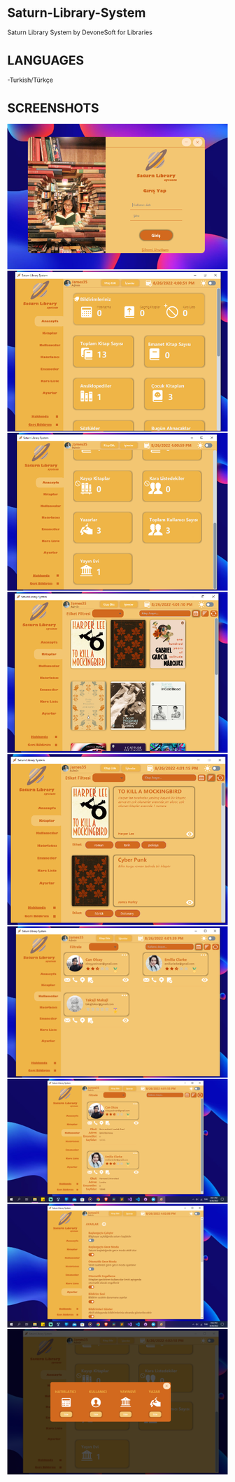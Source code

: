 # Saturn-Library-System
 Saturn Library System by DevoneSoft for Libraries
 
# LANGUAGES
 -Turkish/Türkçe
 
# SCREENSHOTS
 
 <img src="https://github.com/yasincanolcay/Saturn-Library-System/blob/main/Ekran%20G%C3%B6r%C3%BCnt%C3%BCleri/Screenshot%20(224).png?raw=true"/>
 
 <img src="https://github.com/yasincanolcay/Saturn-Library-System/blob/main/Ekran%20G%C3%B6r%C3%BCnt%C3%BCleri/Screenshot%20(225).png?raw=true"/>
  
 <img src="https://github.com/yasincanolcay/Saturn-Library-System/blob/main/Ekran%20G%C3%B6r%C3%BCnt%C3%BCleri/Screenshot%20(226).png?raw=true"/>
   
 <img src="https://github.com/yasincanolcay/Saturn-Library-System/blob/main/Ekran%20G%C3%B6r%C3%BCnt%C3%BCleri/Screenshot%20(227).png?raw=true"/>
 
 <img src="https://github.com/yasincanolcay/Saturn-Library-System/blob/main/Ekran%20G%C3%B6r%C3%BCnt%C3%BCleri/Screenshot%20(228).png?raw=true"/>
 
 <img src="https://github.com/yasincanolcay/Saturn-Library-System/blob/main/Ekran%20G%C3%B6r%C3%BCnt%C3%BCleri/Screenshot%20(229).png?raw=true"/>

 <img src="https://github.com/yasincanolcay/Saturn-Library-System/blob/main/Ekran%20G%C3%B6r%C3%BCnt%C3%BCleri/Screenshot%20(230).png?raw=true"/>
 
 <img src="https://github.com/yasincanolcay/Saturn-Library-System/blob/main/Ekran%20G%C3%B6r%C3%BCnt%C3%BCleri/Screenshot%20(231).png?raw=true"/>
 
 <img src="https://github.com/yasincanolcay/Saturn-Library-System/blob/main/Ekran%20G%C3%B6r%C3%BCnt%C3%BCleri/Screenshot%20(232).png?raw=true"/>
